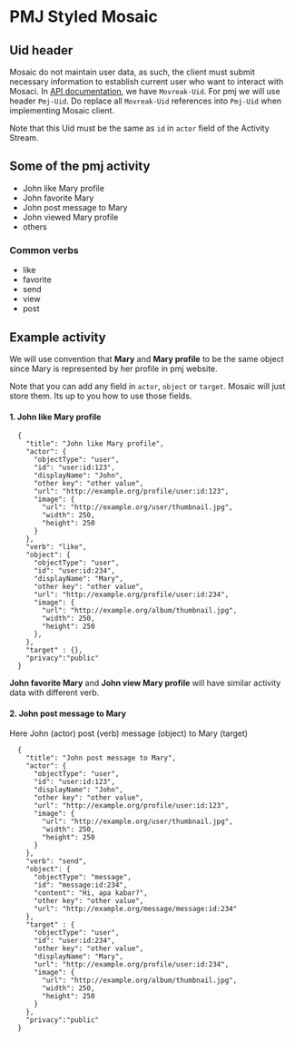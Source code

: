 
PMJ Styled Mosaic
=========

## Uid header

Mosaic do not maintain user data, as such, the client must submit necessary information to establish current user who want to interact with Mosaci. In [API documentation](api.md), we have `Movreak-Uid`. For pmj we will use header `Pmj-Uid`. Do replace all `Movreak-Uid` references into `Pmj-Uid` when implementing Mosaic client.

Note that this Uid must be the same as `id` in `actor` field of the Activity Stream. 

## Some of the pmj activity

* John like Mary profile
* John favorite Mary
* John post message to Mary
* John viewed Mary profile
* others

### Common verbs

* like
* favorite
* send
* view
* post

## Example activity 

We will use convention that **Mary** and **Mary profile** to be the same object since Mary is represented by her profile in pmj website.

Note that you can add any field in `actor`, `object` or `target`. Mosaic will just store them. Its up to you how to use those fields. 

#### 1. John like Mary profile

```
  {
    "title": "John like Mary profile",
    "actor": {
      "objectType": "user",
      "id": "user:id:123",
      "displayName": "John",
      "other key": "other value",
      "url": "http://example.org/profile/user:id:123",
      "image": {
        "url": "http://example.org/user/thumbnail.jpg",
        "width": 250,
        "height": 250
      }
    },
    "verb": "like",
    "object": {
      "objectType": "user",
      "id": "user:id:234",
      "displayName": "Mary",
      "other key": "other value",
      "url": "http://example.org/profile/user:id:234",
      "image": {
        "url": "http://example.org/album/thumbnail.jpg",
        "width": 250,
        "height": 250
      },
    },
    "target" : {},
    "privacy":"public"
  }
```

**John favorite Mary** and **John view Mary profile** will have similar activity data with different verb.

#### 2. John post message to Mary

Here John (actor) post (verb) message (object) to Mary (target)

```
  {
    "title": "John post message to Mary",
    "actor": {
      "objectType": "user",
      "id": "user:id:123",
      "displayName": "John",
      "other key": "other value",
      "url": "http://example.org/profile/user:id:123",
      "image": {
        "url": "http://example.org/user/thumbnail.jpg",
        "width": 250,
        "height": 250
      }
    },
    "verb": "send",
    "object": {
      "objectType": "message",
      "id": "message:id:234",
      "content": "Hi, apa kabar?",
      "other key": "other value",
      "url": "http://example.org/message/message:id:234"
    },
    "target" : {
      "objectType": "user",
      "id": "user:id:234",
      "other key": "other value",
      "displayName": "Mary",
      "url": "http://example.org/profile/user:id:234",
      "image": {
        "url": "http://example.org/album/thumbnail.jpg",
        "width": 250,
        "height": 250
      }
    },
    "privacy":"public"
  }
```
